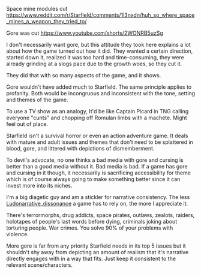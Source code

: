 Space mine modules cut
https://www.reddit.com/r/Starfield/comments/1l3nxdn/huh_so_where_space_mines_a_weapon_they_tried_to/

Gore was cut
https://www.youtube.com/shorts/2WONRB5uzSg

I don't necessarily want gore, but this attitude they took here explains a lot about how the game turned out how it did. They wanted a certain direction, started down it, realized it was too hard and time-consuming, they were already grinding at a slogs pace due to the growth woes, so they cut it.

They did that with so many aspects of the game, and it shows.

Gore wouldn't have added much to Starfield. The same principle applies to profanity. Both would be incongruous and inconsistent with the tone, setting and themes of the game.

To use a TV show as an analogy, It'd be like Captain Picard in TNG calling everyone "cunts" and chopping off Romulan limbs with a machete. Might feel out of place.

Starfield isn't a survival horror or even an action adventure game. It deals with mature and adult issues and themes that don't need to be splattered in blood, gore, and littered with depictions of dismemberment.

To devil's advocate, no one thinks a bad media with gore and cursing is better than a good media without it. Bad media is bad. If a game has gore and cursing in it though, it necessarily is sacrificing accessibility for theme which is of course always going to make something better since it can invest more into its niches. 

I'm a big diagetic guy and am a stickler for narrative consistency. The less [Ludonarrative_dissonance](Research/Ludonarrative_dissonance.md) a game has to rely on, the more I appreciate it. 

There's terrormorphs, drug addicts, space pirates, outlaws, zealots, raiders, holotapes of people's last words before dying, criminals joking about torturing people. War crimes. You solve 90% of your problems with violence.

More gore is far from any priority Starfield needs in its top 5 issues but it shouldn't shy away from depicting an amount of realism that it's narrative directly engages with in a way that fits. Just keep it consistent to the relevant scene/characters.
